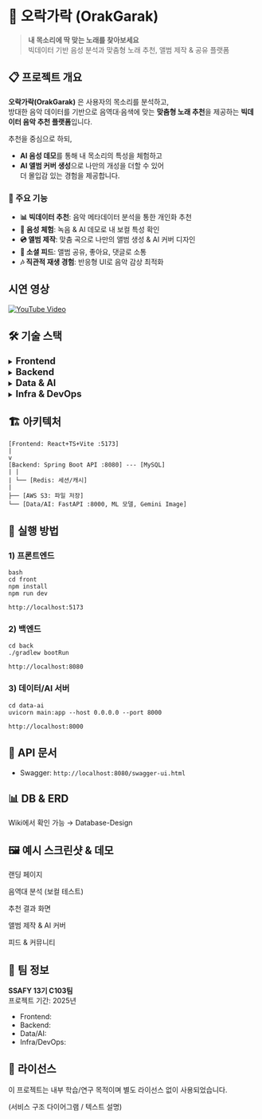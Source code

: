 # 🎵 오락가락 (OrakGarak)

> **내 목소리에 딱 맞는 노래를 찾아보세요**  
> 빅데이터 기반 음성 분석과 맞춤형 노래 추천, 앨범 제작 & 공유 플랫폼

## 📋 프로젝트 개요

**오락가락(OrakGarak)** 은 사용자의 목소리를 분석하고,  
방대한 음악 데이터를 기반으로 음역대·음색에 맞는 **맞춤형 노래 추천**을 제공하는 **빅데이터 음악 추천 플랫폼**입니다.

추천을 중심으로 하되,

- **AI 음성 데모**를 통해 내 목소리의 특성을 체험하고
- **AI 앨범 커버 생성**으로 나만의 개성을 더할 수 있어  
  더 몰입감 있는 경험을 제공합니다.

### 🎯 주요 기능

- **📊 빅데이터 추천**: 음악 메타데이터 분석을 통한 개인화 추천
- **🎤 음성 체험**: 녹음 & AI 데모로 내 보컬 특성 확인
- **💿 앨범 제작**: 맞춤 곡으로 나만의 앨범 생성 & AI 커버 디자인
- **👥 소셜 피드**: 앨범 공유, 좋아요, 댓글로 소통
- **🎶 직관적 재생 경험**: 반응형 UI로 음악 감상 최적화

## 시연 영상
[![YouTube Video](https://img.youtube.com/vi/TZXWQVrrv0A/0.jpg)](https://www.youtube.com/watch?v=TZXWQVrrv0A)

## 🛠 기술 스택

<details>
<summary><span style="font-size: 1.3em; font-weight: bold;">Frontend </span></summary>
<div markdown="1">

- React 18 (SPA 프레임워크)
- TypeScript (정적 타입 지원)
- Vite (개발 서버 & 번들러)
- TailwindCSS (유틸리티 퍼스트 CSS)
- Material-UI (MUI) (UI 컴포넌트)
- Framer Motion (애니메이션)
- React Router (라우팅)
- Zustand (전역 상태 관리)
- Axios (API 연동)

</div>
</details>

<details>
<summary><span style="font-size: 1.3em; font-weight: bold;">Backend </span></summary>
<div markdown="1">

- Spring Boot 3.3.x (메인 프레임워크)
- Java 17
- Gradle (Kotlin DSL) + Maven (병행 가능)
- Spring Data JPA + QueryDSL (DB ORM & 동적 쿼리)
- MySQL 8.x (주 DB)
- Redis 7.x (캐싱, 세션 관리)
- Spring Security + JWT + OAuth2 (인증/보안)
- AWS S3 (앨범 커버/녹음 업로드)

</div>
</details>

<details>
<summary><span style="font-size: 1.3em; font-weight: bold;">Data & AI
</span></summary>
<div markdown="1">

- Python 3.9
- scikit-learn, pandas, numpy
- librosa (음성 분석)
- PyTorch / TensorFlow
- FastAPI (AI 모듈 서빙)
- Whisper API, FFmpeg (음성 처리)
- Gemini Image API (앨범 커버 생성)

</div>
</details>

<details>
<summary><span style="font-size: 1.3em; font-weight: bold;">Infra & DevOps
</span></summary>
<div markdown="1">

- Docker, Docker Compose
- Jenkins (CI/CD)
- AWS EC2, RDS, S3
- Nginx (Reverse Proxy)
- 협업: Jira, Notion, Mattermost

</div>
</details>

## 🏗 아키텍처

```
[Frontend: React+TS+Vite :5173]
|
v
[Backend: Spring Boot API :8080] --- [MySQL]
| |
| └── [Redis: 세션/캐시]
|
├── [AWS S3: 파일 저장]
└── [Data/AI: FastAPI :8000, ML 모델, Gemini Image]
```


## 🚀 실행 방법

### 1) 프론트엔드

```
bash
cd front
npm install
npm run dev

http://localhost:5173
```


### 2) 백엔드

```
cd back
./gradlew bootRun

http://localhost:8080
```


### 3) 데이터/AI 서버

```
cd data-ai
uvicorn main:app --host 0.0.0.0 --port 8000

http://localhost:8000
```


## 📄 API 문서

- Swagger: `http://localhost:8080/swagger-ui.html`

## 📊 DB & ERD

Wiki에서 확인 가능 → Database-Design

## 🖼 예시 스크린샷 & 데모

랜딩 페이지

음역대 분석 (보컬 테스트)

추천 결과 화면

앨범 제작 & AI 커버

피드 & 커뮤니티

## 👥 팀 정보

**SSAFY 13기 C103팀**  
프로젝트 기간: 2025년

- Frontend:
- Backend:
- Data/AI:
- Infra/DevOps:

## 📄 라이선스

이 프로젝트는 내부 학습/연구 목적이며 별도 라이선스 없이 사용되었습니다.


(서비스 구조 다이어그램 / 텍스트 설명)
